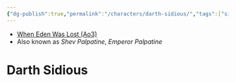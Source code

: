 ```yaml
---
{"dg-publish":true,"permalink":"/characters/darth-sidious/","tags":["sith","forcesensitive","unfinished"],"noteIcon":"saber1"}
---
```


- [When Eden Was Lost (Ao3)](https://archiveofourown.org/works/19334440/chapters/45992584)
- Also known as *Shev Palpatine*, *Emperor Palpatine*
# Darth Sidious
